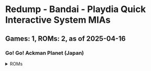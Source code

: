 # Redump - Bandai - Playdia Quick Interactive System MIAs
## Games: 1, ROMs: 2, as of 2025-04-16

### Go! Go! Ackman Planet (Japan)
<details>
<summary>ROMs</summary>

- Go! Go! Ackman Planet (Japan) (Track 1).bin, CRC: 1cbf2c16
- Go! Go! Ackman Planet (Japan) (Track 2).bin, CRC: f1974e93
</details>

